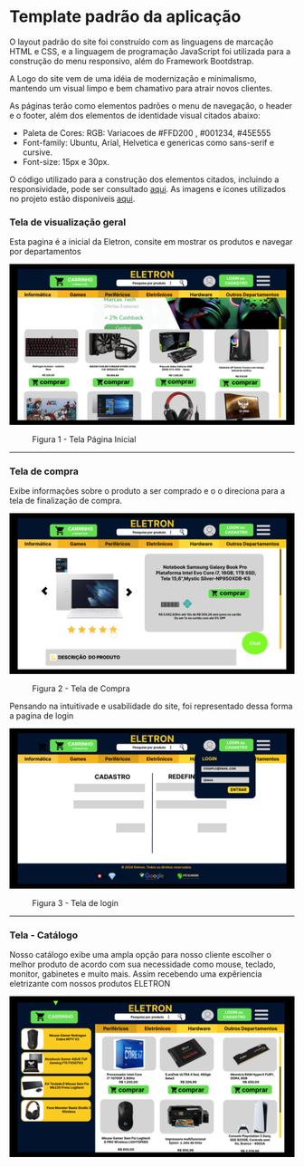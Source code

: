 # Template padrão da aplicação

O layout padrão do site foi construído com as linguagens de marcação HTML e CSS, e a linguagem de programação JavaScript foi utilizada para a construção do menu responsivo, além do Framework Bootdstrap.

A Logo do site vem de uma idéia de modernização e minimalismo, mantendo um visual limpo e bem chamativo para atrair novos clientes.

As páginas terão como elementos padrões o menu de navegação, o header e o footer, além dos elementos de identidade visual citados abaixo:

<ul>
<li>Paleta de Cores: RGB: Variacoes de #FFD200 , #001234,  #45E555 </li>
<li>Font-family: Ubuntu, Arial, Helvetica e genericas como sans-serif e cursive.</li>
<li>Font-size: 15px e 30px. </li>
</ul>
  
O código utilizado para a construção dos elementos citados, incluindo a responsividade, pode ser consultado <a href="https://github.com/ICEI-PUC-Minas-PMV-ADS/pmv-ads-2024-1-web-t11-e1-proj-lojaeletron">aqui</a>. As imagens e ícones utilizados no projeto estão disponíveis <a href="https://github.com/ICEI-PUC-Minas-PMV-ADS/pmv-ads-2024-1-web-t11-e1-proj-lojaeletron/tree/main/documentos/imgs">aqui</a>.

<h3><b>Tela de visualização geral</b></h3>
<p>Esta pagina é a inicial da Eletron, consite em mostrar os produtos e navegar por departamentos</p>

![Home](/documentos/imgs/pagina_inicial.png)

<figure> 
  <figcaption>Figura 1 - Tela Página Inicial     
</figure> 


<hr>
<h3><b>Tela de compra</b></h3>
<p>Exibe informações sobre o produto a ser comprado e o o direciona para a tela de finalização de compra.</p>

![Compras](/documentos/imgs/compras.png)

<figure> 
  <figcaption> Figura 2 - Tela de Compra
</figure> 

  
<p>Pensando na intuitivade e usabilidade do site, foi representado dessa forma a pagina de login </p>

 ![Login](/documentos/imgs/login.png)
<figure> 
    <figcaption>Figura 3 - Tela de login
    </figure> 
    <hr>

   <h3><b>Tela - Catálogo</b></h3>
<p>Nosso catálogo exibe uma ampla opção para nosso cliente escolher o melhor produto de acordo com sua necessidade como mouse, teclado, monitor, gabinetes e muito mais. Assim recebendo uma expêriencia eletrizante com nossos produtos ELETRON</p>

![Catálogo](/documentos/imgs/carrinho.png)


  

